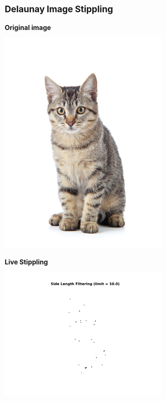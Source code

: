 # Delaunay Image Stippling

## Original image 
   ![image](https://github.com/CHIRANJEET1729DAS/Coding_train/blob/main/image_stippling/sample.png)

## Live Stippling
   ![stippling](https://github.com/CHIRANJEET1729DAS/Coding_train/blob/main/delaunay/side_length_simulation.gif)

